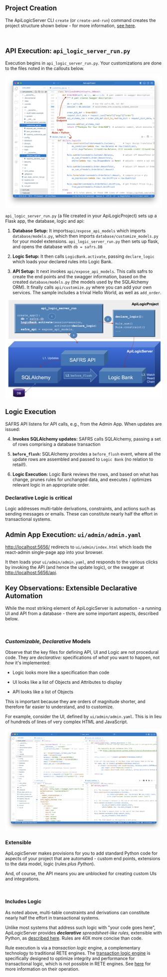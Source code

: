 ## Project Creation

The ApiLogicServer CLI `create` (or `create-and-run`) command creates the project structure shown below - for more information, [see here](../Internals).

&nbsp;

## API Execution: `api_logic_server_run.py`

Execution begins in `api_logic_server_run.py`.  Your customizations are done to the files noted in the callouts below.

![API Logic Server Intro](/images/generated-project.png)

`api_logic_server_run.py` (a file created in your ApiLogicProject) sets up a Flask app, the database, logic and api:

1. **Database Setup:** It imports`api/expose_api_models` which imports `database/models.py`, which then imports `database/customize_models.py` for your model extensions.  `api_logic_server_run.py` then sets up flask, and opens the  database with `db = safrs.DB`


2. **Logic Setup:** It then calls `LogicBank.activate`, passing `declare_logic` which loads your declared rules into Logic Bank.


3. **API Setup:** It next invokes `api/expose_api_models`.  This calls safrs to create the end points and the swagger information, based on the created `database/models.py` (the models used by the SQLAlchemy ORM).   It finally calls `api/customize.py` where you can add your own services.  The sample includes a trivial Hello World, as well as `add_order`.

![API Logic Server Intro](/images/logic/logic-exec-arch.png)

## Logic Execution

SAFRS API listens for API calls, e.g., from the Admin App.  When updates are issued:

4. **Invokes SQLAlchemy updates:** SAFRS calls SQLAlchemy, passing a set of rows comprising a database transaction


5. **`before_flush`:** SQLAlchemy provides a `before_flush` event, where all the update rows are assembled and passed to `Logic Bank`  (no relation to retail!).


6. **Logic Execution:** Logic Bank reviews the rows, and based on what has change, prunes rules for unchanged data, and executes / optimizes relevant logic in an appropriate order.  

### Declarative Logic is critical

Logic addresses multi-table derivations, constraints, and actions such as sending messages or emails.  These can constitute nearly half the effort in transactional systems.


## Admin App Execution: `ui/admin/admin.yaml`

[http://localhost:5656/](http://localhost:5656/) redirects to `ui/admin/index.html` which loads the react-admin single-page app into your browser.

It then loads your `ui/admin/admin.yaml`, and responds to the various clicks by invoking the API (and hence the update logic), or the swagger at [http://localhost:5656/api](http://localhost:5656/api).


## Key Observations: Extensible Declarative Automation

While the most striking element of ApiLogicServer is automation - a running UI and API from a database - there are some important aspects, described below.

&nbsp;

### _Customizable, Declarative_ Models

Observe that the key files for defining API, UI and Logic are not procedural code.  They are _declarative:_ specifications of _what_ you want to happen, not _how_ it's implemented:

* Logic looks more like a specification than code

* UI looks like a list of Objects and Attributes to display

* API looks like a list of Objects

This is important because they are orders of magnitude shorter, and therefore far easier to understand, and to customize.

For example, consider the UI, defined by `ui/admin/admin.yaml`.  This is in lieu of hundreds of lines of very complex HTML and JavaScript.

![API Logic Server Intro](/images/logic/declarative.png)

### Extensible

ApiLogicServer makes provisions for you to add standard Python code for aspects of your project that are automated - custom end points, extensions to the data model, logic (rules _plus Python_).  

And, of course, the API means you are unblocked for creating custom UIs and integrations.

&nbsp;

### Includes Logic

As noted above, multi-table constraints and derivations can constitute nearly half the effort in transactional systems.

Unlike most systems that address such logic with "your code goes here", ApiLogicServer provides _**declarative** spreadsheet-like rules,_ extensible with Python, as [described here](../Logic:-Rules-plus-Python).  Rules are 40X more concise than code.  

Rule execution is via a _transaction logic_ engine, a complementary technology to traditional RETE engines.  The [transaction logic engine](https://github.com/valhuber/LogicBank/wiki/Rules-Engines) is specifically designed to optimize integrity and performance for transactional logic, which is not possible in RETE engines. See [here](https://github.com/valhuber/LogicBank/wiki/Logic-Walkthrough) for more information on their operation.



